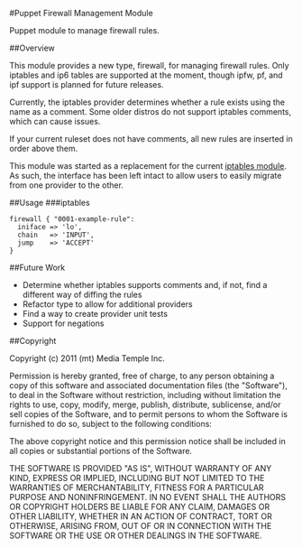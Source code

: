 #Puppet Firewall Management Module

Puppet module to manage firewall rules.

##Overview

This module provides a new type, firewall, for managing firewall rules. Only iptables and ip6 tables are supported at the moment, though ipfw, pf, and ipf support is planned for future releases.

Currently, the iptables provider determines whether a rule exists using the name as a comment. Some older distros do not support iptables comments, which can cause issues.

If your current ruleset does not have comments, all new rules are inserted in order above them.

This module was started as a replacement for the current [iptables module](https://github.com/camptocamp/puppet-iptables). As such, the interface has been left intact to allow users to easily migrate from one provider to the other.

##Usage
###iptables

    firewall { "0001-example-rule":
      iniface => 'lo',
      chain   => 'INPUT',
      jump    => 'ACCEPT'
    }

##Future Work

- Determine whether iptables supports comments and, if not, find a different way of diffing the rules
- Refactor type to allow for additional providers
- Find a way to create provider unit tests
- Support for negations

##Copyright

Copyright (c) 2011 (mt) Media Temple Inc.

Permission is hereby granted, free of charge, to any person obtaining a copy
of this software and associated documentation files (the "Software"), to deal
in the Software without restriction, including without limitation the rights
to use, copy, modify, merge, publish, distribute, sublicense, and/or sell
copies of the Software, and to permit persons to whom the Software is
furnished to do so, subject to the following conditions:

The above copyright notice and this permission notice shall be included in
all copies or substantial portions of the Software.

THE SOFTWARE IS PROVIDED "AS IS", WITHOUT WARRANTY OF ANY KIND, EXPRESS OR
IMPLIED, INCLUDING BUT NOT LIMITED TO THE WARRANTIES OF MERCHANTABILITY,
FITNESS FOR A PARTICULAR PURPOSE AND NONINFRINGEMENT. IN NO EVENT SHALL THE
AUTHORS OR COPYRIGHT HOLDERS BE LIABLE FOR ANY CLAIM, DAMAGES OR OTHER
LIABILITY, WHETHER IN AN ACTION OF CONTRACT, TORT OR OTHERWISE, ARISING FROM,
OUT OF OR IN CONNECTION WITH THE SOFTWARE OR THE USE OR OTHER DEALINGS IN
THE SOFTWARE.
